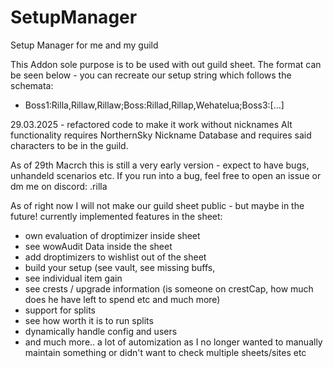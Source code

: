 # SetupManager
Setup Manager for me and my guild <constant>

This Addon sole purpose is to be used with out guild sheet. The format can be seen below - you can recreate our setup string which follows the schemata:
- Boss1:Rilla,Rillaw,Rillaw;Boss:Rillad,Rillap,Wehatelua;Boss3:[...]

29.03.2025 - refactored code to make it work without nicknames
Alt functionality requires NorthernSky Nickname Database and requires said characters to be in the guild.

As of 29th Macrch this is still a very early version - expect to have bugs, unhandeld scenarios etc.
If you run into a bug, feel free to open an issue or dm me on discord: .rilla



As of right now I will not make our guild sheet public - but maybe in the future! currently implemented features in the sheet:
- own evaluation of droptimizer inside sheet
- see wowAudit Data inside the sheet
- add droptimizers to wishlist out of the sheet
- build your setup (see vault, see missing buffs, 
- see individual item gain
- see crests / upgrade information (is someone on crestCap, how much does he have left to spend etc and much more)
- support for splits
- see how worth it is to run splits
- dynamically handle config and users
- and much more.. a lot of automization as I no longer wanted to manually maintain something or didn't want to check multiple sheets/sites etc
